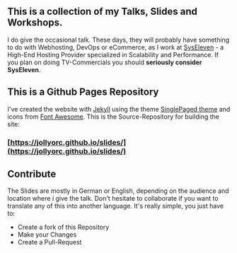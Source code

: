 ## This is a collection of my Talks, Slides and Workshops.
I do give the occasional talk. These days, they will probably have something to do with Webhosting, DevOps or eCommerce, as I work at [SysEleven](http://www.syseleven.de/) - a High-End Hosting Provider specialized in Scalability and Performance. If you plan on doing TV-Commercials you should **seriously consider SysEleven**.

## This is a Github Pages Repository
I've created the website with [Jekyll](http://jekyllrb.com) using the theme [SinglePaged theme](https://github.com/t413/SinglePaged) and icons from [Font Awesome](http://fortawesome.github.io/Font-Awesome/). This is the Source-Repository for building the site:

### [https://jollyorc.github.io/slides/](https://jollyorc.github.io/slides/)

## Contribute
The Slides are mostly in German or English, depending on the audience and location where i give the talk. Don't hesitate to collaborate if you want to translate any of this into another language. It's really simple, you just have to: 
- Create a fork of this Repository
- Make your Changes
- Create a Pull-Request